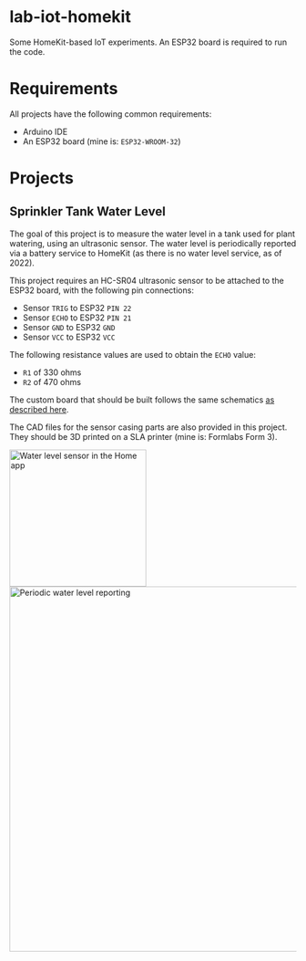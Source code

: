 lab-iot-homekit
===============

Some HomeKit-based IoT experiments. An ESP32 board is required to run the code.

# Requirements

All projects have the following common requirements:

 * Arduino IDE
 * An ESP32 board (mine is: `ESP32-WROOM-32`)

# Projects

## Sprinkler Tank Water Level

The goal of this project is to measure the water level in a tank used for plant watering, using an ultrasonic sensor. The water level is periodically reported via a battery service to HomeKit (as there is no water level service, as of 2022).

This project requires an HC-SR04 ultrasonic sensor to be attached to the ESP32 board, with the following pin connections:

- Sensor `TRIG` to ESP32 `PIN 22`
- Sensor `ECHO` to ESP32 `PIN 21`
- Sensor `GND` to ESP32 `GND`
- Sensor `VCC` to ESP32 `VCC`

The following resistance values are used to obtain the `ECHO` value:

- `R1` of 330 ohms
- `R2` of 470 ohms

The custom board that should be built follows the same schematics [as described here](https://tutorials-raspberrypi.com/raspberry-pi-ultrasonic-sensor-hc-sr04/).

The CAD files for the sensor casing parts are also provided in this project. They should be 3D printed on a SLA printer (mine is: Formlabs Form 3).

<p>
  <img src="https://user-images.githubusercontent.com/1451907/180968484-fc47840e-9791-4bb7-8c44-35c769fafaab.png" width="240" alt="Water level sensor in the Home app" />
  <img src="https://user-images.githubusercontent.com/1451907/180968453-dfd05101-4b7c-45a8-acbc-9d36aaf2abe1.png" width="640" alt="Periodic water level reporting" />
<p>
